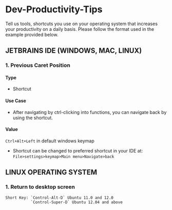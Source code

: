 # Dev-Productivity-Tips
Tell us tools, shortcuts you use on your operating system that increases your productivity on a daily basis. Please follow the format used in the example provided below.

##  JETBRAINS IDE (WINDOWS, MAC, LINUX)

### 1. Previous Caret Position

#### Type
  - Shortcut
#### Use Case
  - After navigating by ctrl-clicking into functions, you can navigate back by using the shortcut.

#### Value
`Ctrl+Alt+Left` in default windows keymap
 - Shortcut can be changed to preferred shortcut in your IDE at:
    `File>settings>keymap>Main menu>Navigate>back` 
    
## LINUX OPERATING SYSTEM

### 1. Return to desktop screen
    Short Key: `Control-Alt-D` Ubuntu 11.0 and 12.0
               `Control-Super-D` Ubuntu 12.04 and above
